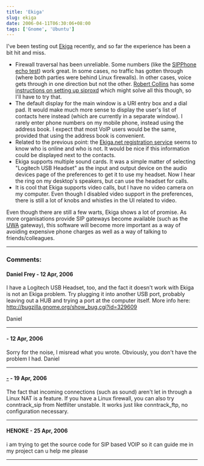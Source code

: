 ```yaml
---
title: 'Ekiga'
slug: ekiga
date: 2006-04-11T06:30:06+08:00
tags: ['Gnome', 'Ubuntu']
---
```


I\'ve been testing out [Ekiga](http://www.ekiga.org/) recently, and so
far the experience has been a bit hit and miss.

-   Firewall traversal has been unreliable. Some numbers (like the
    [SIPPhone echo test](sip:17474743246@proxy01.sipphone.com)) work great.
    In some cases, no traffic has gotten through (where both parties
    were behind Linux firewalls). In other cases, voice gets through in
    one direction but not the other. [Robert
    Collins](http://www.robertcollins.net/) has some [instructions on
    setting up
    siproxd](http://advogato.org/person/robertc/diary.html?start=48)
    which might solve all this though, so I\'ll have to try that.
-   The default display for the main window is a URI entry box and a
    dial pad. It would make much more sense to display the user\'s list
    of contacts here instead (which are currently in a separate window).
    I rarely enter phone numbers on my mobile phone, instead using the
    address book. I expect that most VoIP users would be the same,
    provided that using the address book is convenient.
-   Related to the previous point: the [Ekiga.net registration
    service](http://www.ekiga.net/) seems to know who is online and who
    is not. It would be nice if this information could be displayed next
    to the contacts.
-   Ekiga supports multiple sound cards. It was a simple matter of
    selecting \"Logitech USB Headset\" as the input and output device on
    the audio devices page of the preferences to get it to use my
    headset. Now I hear the ring on my desktop\'s speakers, but can use
    the headset for calls.
-   It is cool that Ekiga supports video calls, but I have no video
    camera on my computer. Even though I disabled video support in the
    preferences, there is still a lot of knobs and whistles in the UI
    related to video.

Even though there are still a few warts, Ekiga shows a lot of promise.
As more organisations provide SIP gateways become available (such as the
[UWA](http://www.uwa.edu.au/) gateway), this software will become more
important as a way of avoiding expensive phone charges as well as a way
of talking to friends/colleagues.

---
### Comments:
#### Daniel Frey - <time datetime="2006-04-12 02:37:55">12 Apr, 2006</time>

I have a Logitech USB Headset, too, and the fact it doesn\'t work with
Ekiga is not an Ekiga problem. Try plugging it into another USB port,
probably leaving out a HUB and trying a port at the computer itself.
More info here: <http://bugzilla.gnome.org/show_bug.cgi?id=329609>

Daniel

---
####  - <time datetime="2006-04-12 02:50:43">12 Apr, 2006</time>

Sorry for the noise, I misread what you wrote. Obviously, you don\'t
have the problem I had. Daniel

---
#### [-](http://-) - <time datetime="2006-04-19 22:29:46">19 Apr, 2006</time>

The fact that incoming connections (such as sound) aren\'t let in
through a Linux NAT is a feature. If you have a Linux firewall, you can
also try conntrack\_sip from Netfilter unstable. It works just like
conntrack\_ftp, no configuration necessary.

---
#### HENOKE - <time datetime="2006-04-25 06:14:22">25 Apr, 2006</time>

i am trying to get the source code for SIP based VOIP so it can guide me
in my project
can u help me please

---
